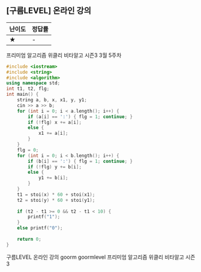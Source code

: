 ## [구름LEVEL] 온라인 강의

| 난이도 | 정답률 |
| ------ | ------ |
| ★      | -      |



프리미엄 알고리즘 위클리 비타알고 시즌3 3월 5주차

```c++
#include <iostream>
#include <string>
#include <algorithm>
using namespace std;
int t1, t2, flg;
int main() {
	string a, b, x, x1, y, y1;
	cin >> a >> b;
	for (int i = 0; i < a.length(); i++) {
		if (a[i] == ':') { flg = 1; continue; }
		if (!flg) x += a[i];
		else {
			x1 += a[i];
		}
	}
	flg = 0;
	for (int i = 0; i < b.length(); i++) {
		if (b[i] == ':') { flg = 1; continue; }
		if (!flg) y += b[i];
		else {
			y1 += b[i];
		}
	}
	t1 = stoi(x) * 60 + stoi(x1);
	t2 = stoi(y) * 60 + stoi(y1);
	
	if (t2 - t1 >= 0 && t2 - t1 < 10) {
		printf("1");
	}
	else printf("0");
		
	return 0;
}
```





구름LEVEL 온라인 강의 goorm goormlevel 프리미엄 알고리즘 위클리 비타알고 시즌3

